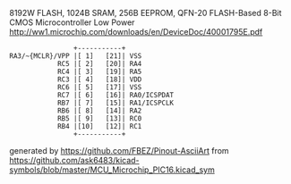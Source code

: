 8192W FLASH, 1024B SRAM, 256B EEPROM, QFN-20
FLASH-Based 8-Bit CMOS Microcontroller Low Power
http://ww1.microchip.com/downloads/en/DeviceDoc/40001795E.pdf


	                +-----------+
	RA3/~{MCLR}/VPP |[ 1]   [21]| VSS
	            RC5 |[ 2]   [20]| RA4
	            RC4 |[ 3]   [19]| RA5
	            RC3 |[ 4]   [18]| VDD
	            RC6 |[ 5]   [17]| VSS
	            RC7 |[ 6]   [16]| RA0/ICSPDAT
	            RB7 |[ 7]   [15]| RA1/ICSPCLK
	            RB6 |[ 8]   [14]| RA2
	            RB5 |[ 9]   [13]| RC0
	            RB4 |[10]   [12]| RC1
	                +-----------+


generated by https://github.com/FBEZ/Pinout-AsciiArt from https://github.com/ask6483/kicad-symbols/blob/master/MCU_Microchip_PIC16.kicad_sym